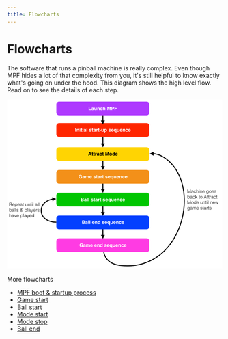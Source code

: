```yaml
---
title: Flowcharts
---
```


# Flowcharts


The software that runs a pinball machine is really complex. Even though
MPF hides a lot of that complexity from you, it's still helpful to know
exactly what's going on under the hood. This diagram shows the high
level flow. Read on to see the details of each step.

![image](images/mpf_system_flow.png)

More flowcharts

* [MPF boot & startup process](mpf_boot.md)
* [Game start](game_start.md)
* [Ball start](ball_start.md)
* [Mode start](mode_start.md)
* [Mode stop](mode_stop.md)
* [Ball end](ball_end.md)
